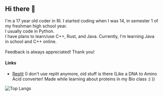 ## Hi there 👋
I'm a 17 year old coder in RI. I started coding when I was 14, in semester 1 of my freshman high school year. \
I usually code in Python.\
I have plans to learn/use C++, Rust, and Java. Currently, I'm learning Java in school and C++ online.\
\
Feedback is always appreciated! Thank you!

#### Links
- [Replit](https://replit.com/@AajinkyaNaik "My replit account") (I don't use replit anymore, old stuff is there (Like a DNA to Amino Acid converter! Made while learning about proteins in my Bio class :) ))


![Top Langs](https://github-readme-stats.vercel.app/api/top-langs/?username=UsernameIsNotAvailableBruh&size_weight=0.5&count_weight=0.5&layout=compact&theme=transparent#gh-dark-mode-only)
<!--
maybe one day I'll uncomment this... maybe maybe.
![GitHub stats](https://github-readme-stats.vercel.app/api/?username=UsernameIsNotAvailableBruh&layout=compact&hide=prs,contribs,stars,issues&theme=transparent&hide_rank=true#gh-dark-mode-only)
-->

<!--
**UsernameIsNotAvailableBruh/UsernameIsNotAvailableBruh** is a ✨ _special_ ✨ repository because its `README.md` (this file) appears on your GitHub profile.

Here are some ideas to get you started:

- 🔭 I’m currently working on ...
- 🌱 I’m currently learning ...
- 👯 I’m looking to collaborate on ...
- 🤔 I’m looking for help with ...
- 💬 Ask me about ...
- 📫 How to reach me: ...
- 😄 Pronouns: ...
- ⚡ Fun fact: ...
-->
